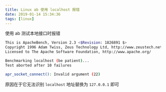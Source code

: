 ```yaml
---
title: Linux ab 使用 localhost 报错
date: 2019-01-14 15:34:36
tags: [linux]
---
```


使用 ab 测试本地接口时报错
<!-- more --><!-- toc -->
```bash
This is ApacheBench, Version 2.3 <$Revision: 1826891 $>
Copyright 1996 Adam Twiss, Zeus Technology Ltd, http://www.zeustech.net/
Licensed to The Apache Software Foundation, http://www.apache.org/

Benchmarking localhost (be patient)...
Test aborted after 10 failures

apr_socket_connect(): Invalid argument (22)
```

原因在于它无法识别 `localhost` 地址替换为 `127.0.0.1` 即可
